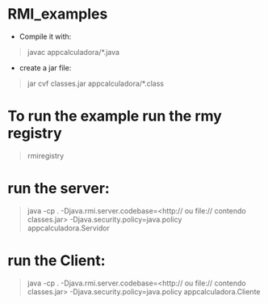 # RMI_examples

- Compile it with:

> javac appcalculadora/*.java

 - create a jar file:

> jar cvf classes.jar appcalculadora/*.class

# To run the example run the rmy registry

> rmiregistry

# run the server:

> java -cp . -Djava.rmi.server.codebase=<http:// ou file:// contendo classes.jar> -Djava.security.policy=java.policy      appcalculadora.Servidor

# run the Client:

> java -cp . -Djava.rmi.server.codebase=<http:// ou file:// contendo classes.jar> -Djava.security.policy=java.policy   appcalculadora.Cliente
